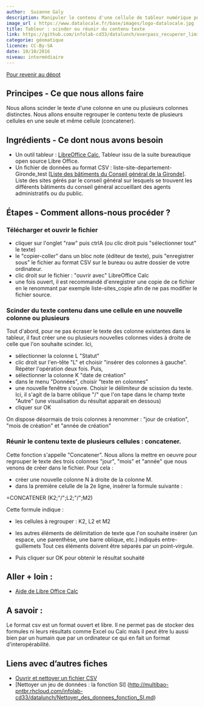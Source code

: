 ```yaml
---
author:  Suzanne Galy
description: Manipuler le contenu d'une cellule de tableur numérique pour extraire des données
image_url : https://www.datalocale.fr/base/images/logo-datalocale.jpg
title: Tableur : scinder ou réunir du contenu texte
link: https://github.com/infolab-cd33/datalunch/overpass_recuperer_limite_commune.md
categorie: géomatique
licence: CC-By-SA
date: 10/10/2016
niveau: intermédiaire
---
```


[Pour revenir au dépot](http://datalunch.datalocale.fr)


## Principes - Ce que nous allons faire
Nous allons scinder le texte d'une colonne en une ou plusieurs colonnes distinctes. Nous allons ensuite regrouper le contenu texte de plusieurs cellules en une seule et même cellule (concatener).

## Ingrédients - Ce dont nous avons besoin

- Un outil tableur : [LibreOffice Calc](https://fr.libreoffice.org/download/libreoffice-stable/),
Tableur issu de la suite bureautique open source Libre Office.
- Un fichier de données au format CSV : liste-site-departement-Gironde_test [[Liste des bâtiments du Conseil général de la Gironde](https://github.com/infolab-cd33/datalunch/blob/master/img/nettoyer/liste-sites-departement-Gironde_test.csv)].
Liste des sites gérés par le conseil général sur lesquels se trouvent les différents bâtiments du conseil général accueillant des agents administratifs ou du public.

## Étapes - Comment allons-nous procéder ?

### Télécharger et ouvrir le fichier

- cliquer sur l'onglet "raw" puis ctrlA (ou clic droit puis "sélectionner tout" le texte)
- le "copier-coller" dans un bloc note (éditeur de texte), puis "enregistrer sous" le fichier au format CSV sur le bureau ou autre dossier de votre ordinateur.
- clic droit sur le fichier : "ouvrir avec" LibreOffice Calc
- une fois ouvert, il est recommandé d'enregistrer une copie de ce fichier en le renommant par exemple liste-sites_copie afin de ne pas modifier le fichier source.

### Scinder du texte contenu dans une cellule en une nouvelle colonne ou plusieurs

Tout d'abord, pour ne pas écraser le texte des colonne existantes dans le tableur, il faut créer une ou plusieurs nouvelles colonnes vides à droite de celle que l'on souhaite scinder.
Ici,
- sélectionner la colonne L "Statut"
- clic droit sur l'en-tête "L" et choisir "insérer des colonnes à gauche". Répéter l'opération deux fois.
Puis,
- sélectionner la colonne K "date de création"
- dans le menu "Données", choisir "texte en colonnes"
- une nouvelle fenêtre s'ouvre. Choisir le délimiteur de scission du texte. Ici, il s'agit de la barre oblique "/" que l'on tape dans le champ texte "Autre" (une visualisation du résultat apparait en dessous)
- cliquer sur OK

On dispose désormais de trois colonnes à renommer : "jour de création", "mois de création" et "année de création"

### Réunir le contenu texte de plusieurs cellules : concatener.

Cette fonction s'appelle "Concatener". Nous allons la mettre en oeuvre pour regrouper le texte des trois colonnes "jour", "mois" et "année" que nous venons de créer dans le fichier.
Pour cela :
- créer une nouvelle colonne N à droite de la colonne M.
- dans la première celulle de la 2e ligne, insérer la formule suivante :

=CONCATENER (K2;"/";L2;"/";M2)

Cette formule indique :
- les cellules à regrouper : K2, L2 et M2
- les autres éléments de délimitation de texte que l'on souhaite insérer (un espace, une parenthèse, une barre oblique, etc.) indiqués entre-guillemets
Tout ces éléments doivent être séparés par un point-virgule.

- Puis cliquer sur OK pour obtenir le résultat souhaité

## Aller + loin :
- [Aide de Libre Office Calc](https://help.libreoffice.org/Calc/Welcome_to_the_Calc_Help/fr)

## A savoir :
Le format csv est un format ouvert et libre. Il ne permet pas de stocker des formules ni leurs résultats comme Excel ou Calc mais il peut être lu aussi bien par un humain que par un ordinateur ce qui en fait un format d'interopérabilité.

## Liens avec d’autres fiches
- [Ouvrir et nettoyer un fichier CSV](http://multibao-pntbr.rhcloud.com/infolab-cd33/datalunch/ouvrir_et_nettoyer_fichier_csv.md)
- [Nettoyer un jeu de données : la fonction SI] (http://multibao-pntbr.rhcloud.com/infolab-cd33/datalunch/Nettoyer_des_donnees_fonction_SI.md)
